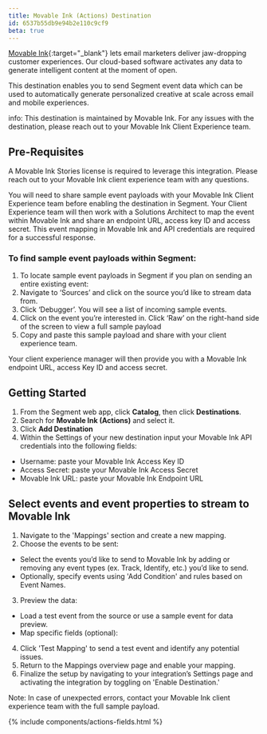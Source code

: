 ```yaml
---
title: Movable Ink (Actions) Destination
id: 6537b55db9e94b2e110c9cf9
beta: true
---
```


[Movable Ink](https://movableink.com/){:target="_blank"} lets email marketers deliver jaw-dropping customer experiences. Our cloud-based software activates any data to generate intelligent content at the moment of open.

This destination enables you to send Segment event data which can be used to automatically generate personalized creative at scale across email and mobile experiences.

info: This destination is maintained by Movable Ink. For any issues with the destination, please reach out to your Movable Ink Client Experience team.

## Pre-Requisites

A Movable Ink Stories license is required to leverage this integration. Please reach out to your Movable Ink client experience team with any questions.

You will need to share sample event payloads with your Movable Ink Client Experience team before enabling the destination in Segment. Your Client Experience team will then work with a Solutions Architect to map the event within Movable Ink and share an endpoint URL, access key ID and access secret. This event mapping in Movable Ink and API credentials are required for a successful response. 

### To find sample event payloads within Segment:

1. To locate sample event payloads in Segment if you plan on sending an entire existing event:
2. Navigate to ‘Sources’ and click on the source you’d like to stream data from.
3. Click ‘Debugger’. You will see a list of incoming sample events.
4. Click on the event you’re interested in. Click ‘Raw’ on the right-hand side of the screen to view a full sample payload
5. Copy and paste this sample payload and share with your client experience team.

Your client experience manager will then provide you with a Movable Ink endpoint URL, access Key ID and access secret. 

## Getting Started

1. From the Segment web app, click **Catalog**, then click **Destinations**.
2. Search for **Movable Ink (Actions)** and select it.
3. Click **Add Destination**
4. Within the Settings of your new destination input your Movable Ink API credentials into the following fields:
- Username: paste your Movable Ink Access Key ID
- Access Secret: paste your Movable Ink Access Secret
- Movable Ink URL: paste your Movable Ink Endpoint URL

## Select events and event properties to stream to Movable Ink

1. Navigate to the 'Mappings' section and create a new mapping.
2. Choose the events to be sent:
- Select the events you’d like to send to Movable Ink by adding or removing any event types (ex. Track, Identify, etc.) you’d like to send. 
- Optionally, specify events using 'Add Condition' and rules based on Event Names.
3. Preview the data:
- Load a test event from the source or use a sample event for data preview.
- Map specific fields (optional):
4. Click 'Test Mapping' to send a test event and identify any potential issues.
5. Return to the Mappings overview page and enable your mapping.
6. Finalize the setup by navigating to your integration’s Settings page and activating the integration by toggling on 'Enable Destination.'

Note: In case of unexpected errors, contact your Movable Ink client experience team with the full sample payload.

{% include components/actions-fields.html %}